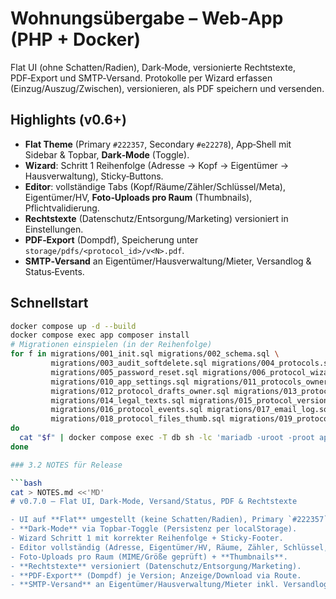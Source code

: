 # Wohnungsübergabe – Web-App (PHP + Docker)

Flat UI (ohne Schatten/Radien), Dark‑Mode, versionierte Rechtstexte, PDF‑Export und SMTP‑Versand.
Protokolle per Wizard erfassen (Einzug/Auszug/Zwischen), versionieren, als PDF speichern und versenden.

## Highlights (v0.6+)
- **Flat Theme** (Primary `#222357`, Secondary `#e22278`), App‑Shell mit Sidebar & Topbar, **Dark‑Mode** (Toggle).
- **Wizard**: Schritt 1 Reihenfolge (Adresse → Kopf → Eigentümer → Hausverwaltung), Sticky‑Buttons.
- **Editor**: vollständige Tabs (Kopf/Räume/Zähler/Schlüssel/Meta), Eigentümer/HV, **Foto‑Uploads pro Raum** (Thumbnails), Pflichtvalidierung.
- **Rechtstexte** (Datenschutz/Entsorgung/Marketing) versioniert in Einstellungen.
- **PDF‑Export** (Dompdf), Speicherung unter `storage/pdfs/<protocol_id>/v<N>.pdf`.
- **SMTP‑Versand** an Eigentümer/Hausverwaltung/Mieter, Versandlog & Status‑Events.

## Schnellstart
```bash
docker compose up -d --build
docker compose exec app composer install
# Migrationen einspielen (in der Reihenfolge)
for f in migrations/001_init.sql migrations/002_schema.sql \
         migrations/003_audit_softdelete.sql migrations/004_protocols.sql \
         migrations/005_password_reset.sql migrations/006_protocol_wizard.sql \
         migrations/010_app_settings.sql migrations/011_protocols_owner.sql \
         migrations/012_protocol_drafts_owner.sql migrations/013_protocol_manager.sql \
         migrations/014_legal_texts.sql migrations/015_protocol_versions_pdf.sql \
         migrations/016_protocol_events.sql migrations/017_email_log.sql \
         migrations/018_protocol_files_thumb.sql migrations/019_protocol_versions_legal_snapshot.sql
do
  cat "$f" | docker compose exec -T db sh -lc 'mariadb -uroot -proot app'
done

### 3.2 NOTES für Release

```bash
cat > NOTES.md <<'MD'
# v0.7.0 – Flat UI, Dark‑Mode, Versand/Status, PDF & Rechtstexte

- UI auf **Flat** umgestellt (keine Schatten/Radien), Primary `#222357`, Secondary `#e22278`.
- **Dark‑Mode** via Topbar‑Toggle (Persistenz per localStorage).
- Wizard Schritt 1 mit korrekter Reihenfolge + Sticky‑Footer.
- Editor vollständig (Adresse, Eigentümer/HV, Räume, Zähler, Schlüssel, Bank, neue Meldeadresse, Einwilligungen, optional Dritte Person).
- Foto‑Uploads pro Raum (MIME/Größe geprüft) + **Thumbnails**.
- **Rechtstexte** versioniert (Datenschutz/Entsorgung/Marketing).
- **PDF‑Export** (Dompdf) je Version; Anzeige/Download via Route.
- **SMTP‑Versand** an Eigentümer/Hausverwaltung/Mieter inkl. Versandlog (email_log) und Status‑Events (protocol_events).
